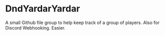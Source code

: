 # DndYardarYardar

A small Github file group to help keep track of a group of players. 
Also for Discord Webhooking. Easier.
